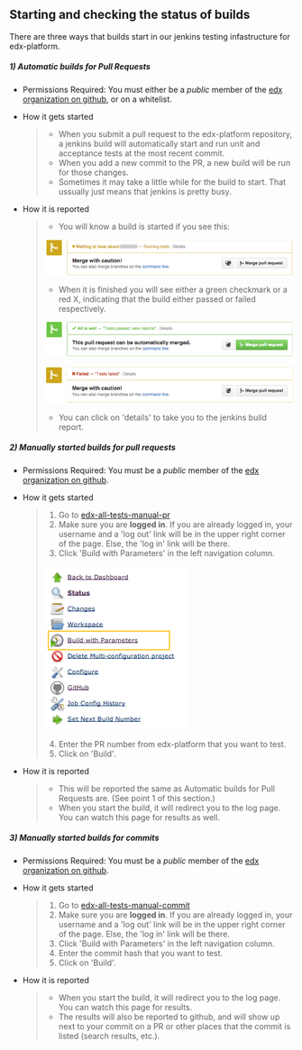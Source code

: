 ## Starting and checking the status of builds
There are three ways that builds start in our jenkins testing infastructure for edx-platform.  

##### 1) Automatic builds for Pull Requests
* Permissions Required: You must either be a _public_ member of the [edx organization on github](https://github.com/orgs/edx/people),
  or on a whitelist.

* How it gets started  
  
  >* When you submit a pull request to the edx-platform repository, a jenkins build will
  >  automatically start and run unit and acceptance tests at the most recent commit.
  >* When you add a new commit to the PR, a new build will be run for those changes.
  >* Sometimes it may take a little while for the build to start. That ussually just means that 
  >  jenkins is pretty busy.

* How it is reported  
  
  >* You will know a build is started if you see this:  
  >
  >  ![Running Tests](jenkins_images/started_tests.png)
  >
  >* When it is finished you will see either a green checkmark or a red X, indicating that the
  >  build either passed or failed respectively.  
  >
  >  ![Passed Tests](jenkins_images/passed_tests.png) 
  >
  >  ![Failed Tests](jenkins_images/failed_tests.png)  
  >* You can click on 'details' to take you to the jenkins build report.
    
##### 2) Manually started builds for pull requests

* Permissions Required: You must be a _public_ member of the [edx organization on github](https://github.com/orgs/edx/people).

* How it gets started  

  >1. Go to [edx-all-tests-manual-pr](https://jenkins.testeng.edx.org/job/edx-all-tests-manual-pr/)
  >2. Make sure you are __logged in__. If you are already logged in, your username and a 'log out' link will be in the
  >   upper right corner of the page. Else, the 'log in' link will be there.
  >3. Click 'Build with Parameters' in the left navigation column.
  >
  >  ![Build with Params](jenkins_images/build_w_params.png)
  >
  >4. Enter the PR number from edx-platform that you want to test.
  >5. Click on 'Build'.
  
* How it is reported  

  >* This will be reported the same as Automatic builds for Pull Requests are. (See point 1 of this
  >  section.)
  >* When you start the build, it will redirect you to the log page.  You can watch this page for
  >  results as well. 
  
##### 3) Manually started builds for commits

* Permissions Required: You must be a _public_ member of the [edx organization on github](https://github.com/orgs/edx/people).

* How it gets started
  
  >1. Go to [edx-all-tests-manual-commit](https://jenkins.testeng.edx.org/job/edx-all-tests-manual-commit/)
  >2. Make sure you are __logged in__. If you are already logged in, your username and a 'log out' link will be in the
  >   upper right corner of the page. Else, the 'log in' link will be there.
  >3. Click 'Build with Parameters' in the left navigation column.
  >4. Enter the commit hash that you want to test.
  >5. Click on 'Build'.
  
* How it is reported
  
  >* When you start the build, it will redirect you to the log page.  You can watch this page for
  >  results. 
  >* The results will also be reported to github, and will show up next to your commit on a PR or
  >  other places that the commit is listed (search results, etc.). 

